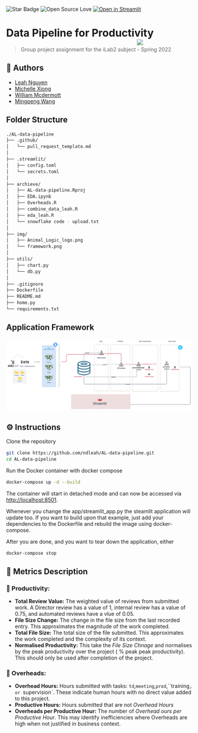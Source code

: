 ![Star Badge](https://img.shields.io/static/v1?label=%F0%9F%8C%9F&message=If%20Useful&style=style=flat&color=BC4E99)
![Open Source Love](https://badges.frapsoft.com/os/v1/open-source.svg?v=103)
[![Open in Streamlit](https://static.streamlit.io/badges/streamlit_badge_black_white.svg)]()

# Data Pipeline for Productivity <img src="http://pixelartmaker-data-78746291193.nyc3.digitaloceanspaces.com/image/96a034beedb086d.png" align="right" width="150" />

> Group project assignment for the iLab2 subject - Spring 2022

## 👤 Authors

* [Leah Nguyen](https://github.com/)
* [Michelle Xiong](https://github.com/)
* [William Mcdermott](https://github.com/)
* [Mingpeng Wang](https://github.com/)

## Folder Structure

```bash
./AL-data-pipeline
├── .github/
│   └── pull_request_template.md
│
├── .streamlit/
│   ├── config.toml
│   └── secrets.toml
│
├── archieve/
│   ├── AL-data-pipeline.Rproj
│   ├── EDA.ipynb
│   ├── Overheads.R
│   ├── combine_data_leah.R
│   ├── eda_leah.R
│   └── snowflake code - upload.txt
│
├── img/
│   ├── Animal_Logic_logo.png
│   └── framework.png
│
├── utils/
│   ├── chart.py
│   └── db.py
│
├── .gitignore
├── Dockerfile
├── README.md
├── home.py
└── requirements.txt
```

## Application Framework

![framework](img/framework.png)

## ⚙️ Instructions

Clone the repository

```bash
git clone https://github.com/ndleah/AL-data-pipeline.git
cd AL-data-pipeline
```

Run the Docker container with docker compose

```bash
docker-compose up -d --build
```

The container will start in detached mode and can now be accessed via [http://localhost:8501](http://localhost:8501). 

Whenever you change the app/streamlit_app.py the steamlit application will update too. If you want to build upon that example, just add your dependencies to the Dockerfile and rebuild the image using docker-compose.

After you are done, and you want to tear down the application, either

```bash
docker-compose stop
```


## 📝 Metrics Description
### 🚀 Productivity:
* **Total Review Value:** The weighted value of reviews from submitted work. A Director review has a value of 1, internal review has a value of 0.75, and automated reviews have a vlue of 0.05.
* **File Size Change:** The change in the file size from the last recorded entry. This approximates the magnitude of the work completed.
* **Total File Size:** The total size of the file submitted. This approximates the work completed and the complexity of its context.
* **Normalised Productivity:** This take the *File Size Chnage* and normalises by the peak productivity over the project ( % peak peak productivity). This should only be used after completion of the project.

### 👤 Overheads:
* **Overhead Hours:** Hours submitted with tasks: `td`,`meeting`,`prod`,``training`, or `supervision`. These indicate human hours with no direct value added to this project.
* **Productive Hours:** Hours submitted that are not *Overhead Hours*
* **Overheads per Productive Hour:** The number of *Overhead ours per Productive Hour*. This may identify inefficiencies where Overheads are high when not justified in business context.

